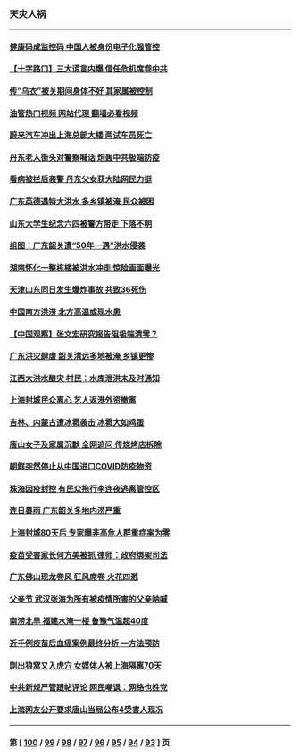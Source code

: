 ### 天灾人祸
---
#### [健康码成监控码 中国人被身份电子化强管控](../../pages/ncid280/n13766021.md?06240045) 
#### [【十字路口】三大谎言内爆 信任危机席卷中共](../../pages/ncid280/n13765841.md?06240045) 
#### [传“乌衣”被关期间身体不好 其家属被控制](../../pages/ncid280/n13765751.md?06240045) 
#### [油管热门视频 网站代理 翻墙必看视频](http://209.222.30.114:81/youtube.html?06240045)
#### [蔚来汽车冲出上海总部大楼 两试车员死亡](../../pages/ncid280/n13765765.md?06240045) 
#### [丹东老人街头对警察喊话 炮轰中共极端防疫](../../pages/ncid280/n13765766.md?06240045) 
#### [看病被拦后袭警 丹东父女获大陆网民力挺](../../pages/ncid280/n13765748.md?06240045) 
#### [广东英德遇特大洪水 多乡镇被淹 民众被困](../../pages/ncid280/n13765015.md?06240045) 
#### [山东大学生纪念六四被警方带走 下落不明](../../pages/ncid280/n13764990.md?06240045) 
#### [组图：广东韶关遭“50年一遇”洪水侵袭](../../pages/ncid280/n13764988.md?06240045) 
#### [湖南怀化一整栋楼被洪水冲走 惊险画面曝光](../../pages/ncid280/n13764820.md?06240045) 
#### [天津山东同日发生爆炸事故 共致36死伤](../../pages/ncid280/n13764720.md?06240045) 
#### [中国南方洪涝 北方高温或现水患](../../pages/ncid280/n13764505.md?06240045) 
#### [【中国观察】张文宏研究报告阻极端清零？](../../pages/ncid280/n13764183.md?06240045) 
#### [广东洪灾肆虐 韶关清远多地被淹 乡镇更惨](../../pages/ncid280/n13764113.md?06240045) 
#### [江西大洪水酿灾 村民：水库泄洪未及时通知](../../pages/ncid280/n13764139.md?06240045) 
#### [上海封城民众离心 艺人返港外资撤离](../../pages/ncid280/n13764010.md?06240045) 
#### [吉林、内蒙古遭冰雹袭击 冰雹大如鸡蛋](../../pages/ncid280/n13763902.md?06240045) 
#### [唐山女子及家属沉默 全网追问 传烧烤店拆除](../../pages/ncid280/n13763578.md?06240045) 
#### [朝鲜突然停止从中国进口COVID防疫物资](../../pages/ncid280/n13763465.md?06240045) 
#### [珠海因疫封控 有民众拖行李连夜逃离管控区](../../pages/ncid280/n13763323.md?06240045) 
#### [连日暴雨 广东韶关多地内涝严重](../../pages/ncid280/n13763266.md?06240045) 
#### [上海封城80天后 专家曝非高危人群重症率为零](../../pages/ncid280/n13763017.md?06240045) 
#### [疫苗受害家长何方美被抓 律师：政府绑架司法](../../pages/ncid280/n13762792.md?06240045) 
#### [广东佛山现龙卷风 狂风席卷 火花四溅](../../pages/ncid280/n13762791.md?06240045) 
#### [父亲节 武汉张海为所有被疫情所害的父亲呐喊](../../pages/ncid280/n13762770.md?06240045) 
#### [南涝北旱  福建水淹一楼 鲁豫气温超40度](../../pages/ncid280/n13762711.md?06240045) 
#### [近千例疫苗后血癌案例最终分析 一方法预防](../../pages/ncid280/n13761796.md?06240045) 
#### [刚出狼窝又入虎穴 女媒体人被上海隔离70天](../../pages/ncid280/n13762308.md?06240045) 
#### [中共新规严管跟帖评论 网民嘲讽：网络也姓党](../../pages/ncid280/n13762276.md?06240045) 
#### [上海网友公开要求唐山当局公布4受害人现况](../../pages/ncid280/n13762256.md?06240045) 

---
#### 第 [ [100](./100.md?06240045) / [99](./99.md?06240045) / [98](./98.md?06240045) / [97](./97.md?06240045) / [96](./96.md?06240045) / [95](./95.md?06240045) / [94](./94.md?06240045) / [93](./93.md?06240045) ] 页
